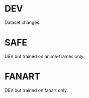 # DEV
Dataset changes.

# SAFE
DEV but trained on anime-frames only.

# FANART
DEV but trained on fanart only.
